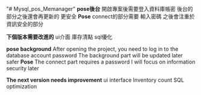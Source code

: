 "# Mysql_pos_Memanager" 
**pose後台**
開啟專案後需要登入資料庫帳密
後台的部分之後還會再更新的
更安全
**Pose**
connect的部分需要 輸入密碼
之後會注重於資訊安全的部分

**下個版本需要改進的**
ui介面
庫存清點
sql優化

**pose background**
After opening the project, you need to log in to the database account password
The background part will be updated later
safer
**Pose**
The connect part requires a password
I will focus on information security later

**The next version needs improvement**
ui interface
Inventory count
SQL optimization